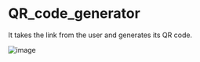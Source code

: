 # QR_code_generator
It takes the link from the user and generates its QR code. 

![image](https://github.com/user-attachments/assets/3905e252-673c-40a4-87b6-0ae0e2007eb4)
